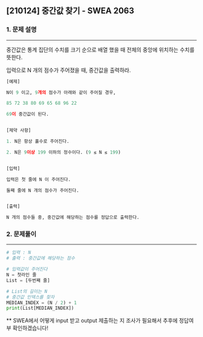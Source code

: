 ## [210124] 중간값 찾기 - SWEA 2063

### 1. 문제 설명

---

중간값은 통계 집단의 수치를 크기 순으로 배열 했을 때 전체의 중앙에 위치하는 수치를 뜻한다.

입력으로 N 개의 점수가 주어졌을 때, 중간값을 출력하라.

```python
[예제]

N이 9 이고, 9개의 점수가 아래와 같이 주어질 경우,

85 72 38 80 69 65 68 96 22

69이 중간값이 된다.


[제약 사항]

1. N은 항상 홀수로 주어진다.

2. N은 9이상 199 이하의 정수이다. (9 ≤ N ≤ 199)


[입력]

입력은 첫 줄에 N 이 주어진다.

둘째 줄에 N 개의 점수가 주어진다.


[출력]

N 개의 점수들 중, 중간값에 해당하는 점수를 정답으로 출력한다.
```


### 2. 문제풀이

---

```python
# 입력 : N
# 출력 : 중간값에 해당하는 점수

# 입력값이 주어진다
N = 첫라인 줄
List = [두번째 줄]

# List의 길이는 N
# 중간값 인덱스를 찾자
MEDIAN_INDEX = (N / 2) + 1
print(List[MEDIAN_INDEX])

```



** SWEA에서 어떻게 input 받고 output 제출하는 지 조사가 필요해서 추후에 정답여부 확인하겠습니다!

